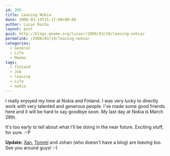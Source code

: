 ```yaml
---
id: 205
title: Leaving Nokia
date: 2008-03-19T15:17:00+00:00
author: Lucas Rocha
layout: post
guid: http://blogs.gnome.org/lucasr/2008/03/19/leaving-nokia/
permalink: /2008/03/19/leaving-nokia/
categories:
  - General
  - Life
  - Maemo
tags:
  - finland
  - Job
  - leaving
  - Life
  - nokia
---
```

I really enjoyed my time at Nokia and Finland. I was very lucky to directly
work with very talented and generous people. I've made some good friends here
and it will be hard to say goodbye soon. My last day at Nokia is March 28th.

It's too early to tell about what I'll be doing in the near future. Exciting
stuff, for sure. :-P

**Update:** [Xan](http://blogs.gnome.org/xan/2008/03/19/leaving-nokia/),
[Tommi](http://blogs.gnome.org/tko/2008/03/19/leaving-nokia/) and Johan (who
doesn't have a blog) are leaving too. See you around guys! :-)
